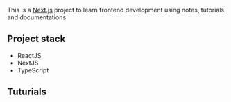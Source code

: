 This is a [Next.js](https://nextjs.org/) project to learn frontend development using notes, tutorials and documentations

## Project stack

- ReactJS
- NextJS
- TypeScript

## Tuturials
